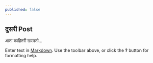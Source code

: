 ```yaml
---
published: false
---
```

## दुसरी Post

आता काहितरी खरडतो…

Enter text in [Markdown](http://daringfireball.net/projects/markdown/). Use the toolbar above, or click the **?** button for formatting help.



